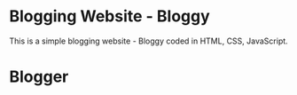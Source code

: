 

# Blogging Website - Bloggy

This is a simple blogging website - Bloggy coded in HTML, CSS, JavaScript. 
# Blogger
